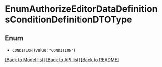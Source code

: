 # EnumAuthorizeEditorDataDefinitionsConditionDefinitionDTOType

## Enum


* `CONDITION` (value: `"CONDITION"`)


[[Back to Model list]](../README.md#documentation-for-models) [[Back to API list]](../README.md#documentation-for-api-endpoints) [[Back to README]](../README.md)



